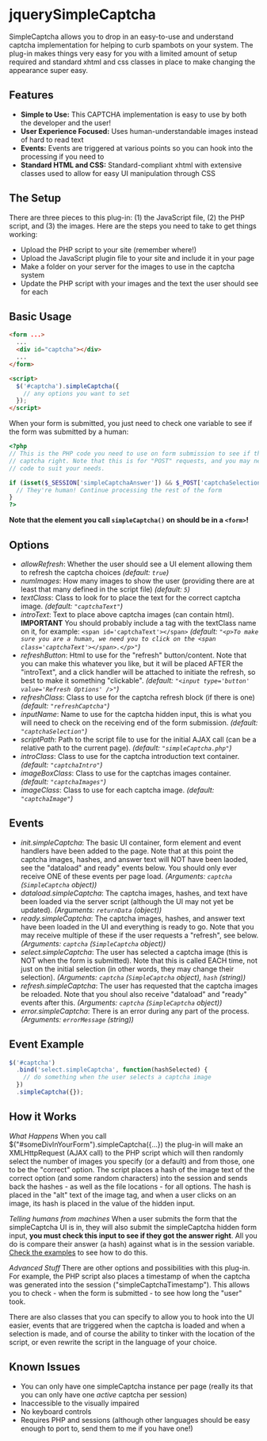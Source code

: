 jquerySimpleCaptcha
===================

SimpleCaptcha allows you to drop in an easy-to-use and understand captcha implementation for helping to curb spambots on your system. The plug-in makes things very easy for you with a limited amount of setup required and standard xhtml and css classes in place to make changing the appearance super easy.

Features
--------

* __Simple to Use:__ This CAPTCHA implementation is easy to use by both the developer and the user!
* __User Experience Focused:__ Uses human-understandable images instead of hard to read text
* __Events:__ Events are triggered at various points so you can hook into the processing if you need to
* __Standard HTML and CSS:__ Standard-compliant xhtml with extensive classes used to allow for easy UI manipulation through CSS


The Setup
---------

There are three pieces to this plug-in: (1) the JavaScript file, (2) the PHP script, and (3) the images. Here are the steps you need to take to get things working:

* Upload the PHP script to your site (remember where!)
* Upload the JavaScript plugin file to your site and include it in your page
* Make a folder on your server for the images to use in the captcha system
* Update the PHP script with your images and the text the user should see for each


Basic Usage
-----------

```html
<form ...>
  ...
  <div id="captcha"></div>
  ...
</form>

<script>
  $('#captcha').simpleCaptcha({
    // any options you want to set
  });
</script>
```

When your form is submitted, you just need to check one variable to see if the form was submitted by a human:

```php
<?php
// This is the PHP code you need to use on form submission to see if the user got the 
// captcha right. Note that this is for "POST" requests, and you may need to alter the 
// code to suit your needs.

if (isset($_SESSION['simpleCaptchaAnswer']) && $_POST['captchaSelection'] == $_SESSION['simpleCaptchaAnswer']) {
  // They're human! Continue processing the rest of the form
}
?>
```

__Note that the element you call `simpleCaptcha()` on should be in a `<form>`!__


Options
-------

* _allowRefresh_: Whether the user should see a UI element allowing them to refresh the captcha choices _(default: `true`)_
* _numImages_: How many images to show the user (providing there are at least that many defined in the script file) _(default: `5`)_
* _textClass_: Class to look for to place the text for the correct captcha image. _(default: `"captchaText"`)_
* _introText_: Text to place above captcha images (can contain html). __IMPORTANT__ You should probably include a tag with the textClass name on it, for example: `<span id='captchaText'></span>` _(default: `"<p>To make sure you are a human, we need you to click on the <span class='captchaText'></span>.</p>"`)_
* _refreshButton_: Html to use for the "refresh" button/content. Note that you can make this whatever you like, but it will be placed AFTER the "introText", and a click handler will be attached to initiate the refresh, so best to make it something "clickable". _(default: `"<input type='button' value='Refresh Options' />"`)_
* _refreshClass_: Class to use for the captcha refresh block (if there is one) _(default: `"refreshCaptcha"`)_
* _inputName_: Name to use for the captcha hidden input, this is what you will need to check on the receiving end of the form submission. _(default: `"captchaSelection"`)_
* _scriptPath_: Path to the script file to use for the initial AJAX call (can be a relative path to the current page). _(default: `"simpleCaptcha.php"`)_
* _introClass_: Class to use for the captcha introduction text container. _(default: `"captchaIntro"`)_
* _imageBoxClass_: Class to use for the captchas images container. _(default: `"captchaImages"`)_
* _imageClass_: Class to use for each captcha image. _(default: `"captchaImage"`)_


Events
------

* _init.simpleCaptcha_: The basic UI container, form element and event handlers have been added to the page. Note that at this point the captcha images, hashes, and answer text will NOT have been laoded, see the "dataload" and ready" events below. You should only ever receive ONE of these events per page load. _(Arguments: `captcha` (`SimpleCaptcha` object))_
* _dataload.simpleCaptcha_: The captcha images, hashes, and text have been loaded via the server script (although the UI may not yet be updated). _(Arguments: `returnData` (object))_
* _ready.simpleCaptcha_: The captcha images, hashes, and answer text have been loaded in the UI and everything is ready to go. Note that you may receive multiple of these if the user requests a "refresh", see below. _(Arguments: `captcha` (`SimpleCaptcha` object))_
* _select.simpleCaptcha_: The user has selected a captcha image (this is NOT when the form is submitted). Note that this is called EACH time, not just on the initial selection (in other words, they may change their selection). _(Arguments: `captcha` (`SimpleCaptcha` object), `hash` (string))_
* _refresh.simpleCaptcha_: The user has requested that the captcha images be reloaded. Note that you shoul also receive "dataload" and "ready" events after this. _(Arguments: `captcha` (`SimpleCaptcha` object))_
* _error.simpleCaptcha_: There is an error during any part of the process. _(Arguments: `errorMessage` (string))_


Event Example
-------------

```javascript
$('#captcha')
  .bind('select.simpleCaptcha', function(hashSelected) {
    // do something when the user selects a captcha image
  })
  .simpleCaptcha({});
```


How it Works
------------

_What Happens_
When you call $("#someDivInYourForm").simpleCaptcha({...}) the plug-in will make an XMLHttpRequest (AJAX call) to the PHP script which will then randomly select the number of images you specify (or a default) and from those, one to be the "correct" option. The script places a hash of the image text of the correct option (and some random characters) into the session and sends back the hashes - as well as the file locations - for all options. The hash is placed in the "alt" text of the image tag, and when a user clicks on an image, its hash is placed in the value of the hidden input.

_Telling humans from machines_
When a user submits the form that the simpleCaptcha UI is in, they will also submit the simpleCaptcha hidden form input, __you must check this input to see if they got the answer right__. All you do is compare their answer (a hash) against what is in the session variable. [Check the examples](http://jordankasper.com/jquery/captcha/examples.php) to see how to do this.

_Advanced Stuff_
There are other options and possibilities with this plug-in. For example, the PHP script also places a timestamp of when the captcha was generated into the session ("simpleCaptchaTimestamp"). This allows you to check - when the form is submitted - to see how long the "user" took.

There are also classes that you can specify to allow you to hook into the UI easier, events that are triggered when the captcha is loaded and when a selection is made, and of course the ability to tinker with the location of the script, or even rewrite the script in the language of your choice.

Known Issues
------------

* You can only have one simpleCaptcha instance per page (really its that you can only have one <em>active</em> captcha per session)
* Inaccessible to the visually impaired
* No keyboard controls
* Requires PHP and sessions (although other languages should be easy enough to port to, send them to me if you have one!)
